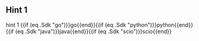 ## Hint 1

hint 1 {{if (eq .Sdk "go")}}go{{end}}{{if (eq .Sdk "python")}}python{{end}}{{if (eq .Sdk "java")}}java{{end}}{{if (eq .Sdk "scio")}}scio{{end}}